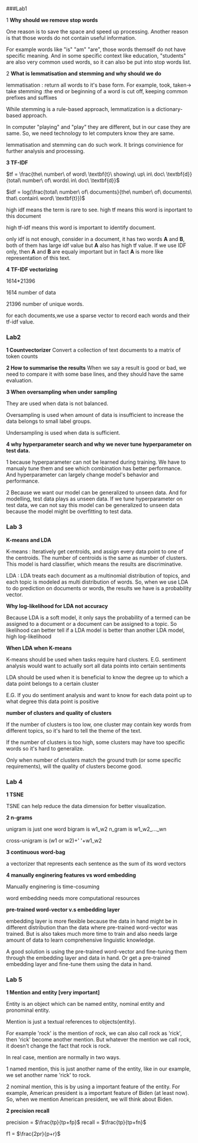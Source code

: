 ###Lab1

1 **Why should we remove stop words**

One reason is to save the space and speed up processing. Another reason is that those words do not contain useful information.

For example words like "is" "am" "are", those words themself do not have specific meaning. And in some specific context like education, "students" are also very common used words, so it can also be put into stop words list.

2 **What is lemmatisation and stemming and why should we do**

lemmatisation : return all words to it's base form. For example, took, taken-> take
stemming      :the end or beginning of a word is cut off, keeping common prefixes and suffixes

While stemming is a rule-based approach, lemmatization is a dictionary-based approach.

In computer "playing" and "play" they are different, but in our case they are same. So, we need technology to let computers know they are same.

lemmatisation and stemming can do such work. It brings convinience for further analysis and processing.

**3 TF-IDF**

$tf = \frac{the\ number\ of word\ \textbf{t}\ showing\ up\ in\  doc\  \textbf{d}}{total\ number\ of\ words\ in\ doc\ \textbf{d}}$

$idf = log(\frac{total\ number\ of\ documents}{the\ number\ of\ documents\ that\ contain\ word\ \textbf{t}})$

high idf means the term is rare to see.
high tf means this word is inportant to this document

high tf-idf means this word is important to identify document.

only idf is not enough, consider in a document, it has two words **A** and **B**, both of them has large idf value but **A** also has high tf value. If we use IDF only, then **A** and **B** are equaly important but in fact **A** is more like representation of this text.

**4 TF-IDF vectorizing**

1614*21396

1614 number of data

21396 number of unique words. 

for each documents,we use a sparse vector to record each words and their tf-idf value.

### Lab2

**1 Countvectorizer**
Convert a collection of text documents to a matrix of token counts

**2 How to summarise the results**
When we say a result is good or bad, we need to compare it with some base lines, and they should have the same evaluation.

**3 When oversampling when under sampling**

They are used when data is not balanced. 

Oversampling is used when amount of data is insufficient to increase the data belongs to small label groups.

Undersampling is used when data is sufficient.

**4 why hyperparameter search and why we never tune hyperparameter on test data.**

1  because hyperparameter can not be learned during training. We have to manualy tune them and see which combination has better performance. And hyperparameter can largely change model's behavior and performance.

2 Because we want our model can be generalized to unseen data. And for modelling, test data plays as unseen data. If we tune hyperparameter on test data, we can not say this model can be generalized to unseen data because the model might be overfitting to test data.

### Lab 3

**K-means and LDA**

K-means : Iteratively get centroids, and assign every data point to one of the centroids. The number of centroids is the same as number of clusters. This model is hard classifier, which means the results are discriminative.

LDA : LDA treats  each document as a multinomial distribution of topics, and each topic is modeled as multi distribution of words. So, when we use LDA to do prediction on documents or words, the results we have is a probability vector.

**Why log-likelihood for LDA not accuracy**

Because LDA is a soft model, it only says the probability of a termed can be assigned to a document or a document can be assigned to a topic. So likelihood can better tell if a LDA model is better than another LDA model, high log-likelihood

**When LDA when K-means**

K-means should be used when tasks require hard clusters.
E.G. sentiment analysis would want to actually sort all data points into certain sentiments

LDA should be used when it is beneficial to know the degree up to which a data point belongs to a certain cluster 

E.G. If you do sentiment analysis and want to know for each data point up to what degree this data point is positive

**number of clusters and quality of clusters**

If the number of clusters is too low, one cluster may contain key words from different topics, so it's hard to tell the theme of the text.  

If the number of clusters is too high, some clusters may have too specific words so it's hard to generalize.  

Only when number of clusters match the ground truth (or some specific requirements), will the quality of clusters become good.


### Lab 4

**1 TSNE**

TSNE can help reduce the data dimension for better visualization.

**2 n-grams**

unigram is just one word
bigram is w1_w2 
n_gram is w1_w2_..._wn

cross-unigram is (w1 or w2)+' '+w1_w2

**3 continuous word-bag**

a vectorizer that represents each sentence as the sum of its word vectors

**4 manually enginering features vs word embedding**

Manually enginering is time-cosuming

word embedding needs more computational resources

**pre-trained word-vector v.s embedding layer**

embedding layer is more flexible because the data in hand might be in different distribution than the data where pre-trained word-vector was trained. But is also takes much more time to train and also needs large amount of data to learn comprehensive linguistic knowledge.

A good solution is using the pre-trained word-vector and fine-tuning them through the embedding layer and data in hand. Or get a pre-trained embedding layer and fine-tune them using the data in hand.

### Lab 5

**1 Mention and entity [very important]**

Entity is an object which can be named entity, nominal entity and pronominal entity.

Mention is just a textual references to objects(entity).

For example 'rock' is the mention of rock, we can also call rock as 'rick', then 'rick' become another mention. But whatever the mention we call rock, it doesn't change the fact that rock is rock.

In real case, mention are normally in two ways.

1 named mention, this is just another name of the entity, like in our example, we set another name 'rick' to rock.

2 nominal mention, this is by using a important feature of the entity. For example, American president is a important feature of Biden (at least now). So, when we mention American president, we will think about Biden. 

**2 precision recall**

precision = $\frac{tp}{tp+fp}$
recall = $\frac{tp}{tp+fn}$

f1 = $\frac{2pr}{p+r}$

